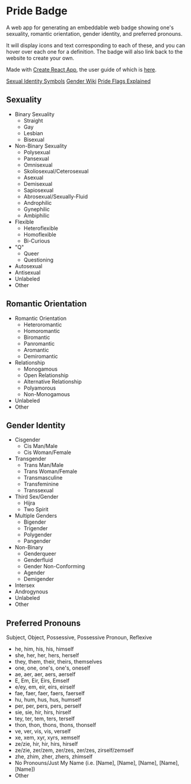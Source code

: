 # Pride Badge

A web app for generating an embeddable web badge showing one's sexuality, romantic orientation, gender identity, and preferred pronouns.

It will display icons and text corresponding to each of these, and you can hover over each one for a definition. The badge will also link back to the website to create your own.

Made with [Create React App](https://github.com/facebookincubator/create-react-app), the user guide of which is [here](https://github.com/facebookincubator/create-react-app/blob/master/packages/react-scripts/template/README.md).

[Sexual Identity Symbols](https://commons.wikimedia.org/wiki/Sexual_identity_symbols)
[Gender Wiki](http://gender.wikia.com/wiki/Gender_Wiki)
[Pride Flags Explained](https://savvyred.deviantart.com/journal/Pride-Flags-Colors-explained-379547414)

## Sexuality

- Binary Sexuality
  - Straight
  - Gay
  - Lesbian
  - Bisexual
- Non-Binary Sexuality
  - Polysexual
  - Pansexual
  - Omnisexual
  - Skoliosexual/Ceterosexual
  - Asexual
  - Demisexual
  - Sapiosexual
  - Abrosexual/Sexually-Fluid
  - Androphilic
  - Gynephilic
  - Ambiphilic
- Flexible
  - Heteroflexible
  - Homoflexible
  - Bi-Curious
- "Q"
  - Queer
  - Questioning
- Autosexual
- Antisexual
- Unlabeled
- Other

## Romantic Orientation

- Romantic Orientation
  - Heteroromantic
  - Homoromantic
  - Biromantic
  - Panromantic
  - Aromantic
  - Demiromantic
- Relationship
  - Monogamous
  - Open Relationship
  - Alternative Relationship
  - Polyamorous
  - Non-Monogamous
- Unlabeled
- Other

## Gender Identity

- Cisgender
  - Cis Man/Male
  - Cis Woman/Female
- Transgender
  - Trans Man/Male
  - Trans Woman/Female
  - Transmasculine
  - Transfeminine
  - Transsexual
- Third Sex/Gender
  - Hijra
  - Two Spirit
- Multiple Genders
  - Bigender
  - Trigender
  - Polygender
  - Pangender
- Non-Binary
  - Genderqueer
  - Genderfluid
  - Gender Non-Conforming
  - Agender
  - Demigender
- Intersex
- Androgynous
- Unlabeled
- Other

## Preferred Pronouns

Subject, Object, Possessive, Possessive Pronoun, Reflexive

- he, him, his, his, himself
- she, her, her, hers, herself
- they, them, their, theirs, themselves
- one, one, one's, one's, oneself
- ae, aer, aer, aers, aerself
- E, Em, Eir, Eirs, Emself
- e/ey, em, eir, eirs, eirself
- fae, faer, faer, faers, faerself
- hu, hum, hus, hus, humself
- per, per, pers, pers, perself
- sie, sie, hir, hirs, hirself
- tey, ter, tem, ters, terself
- thon, thon, thons, thons, thonself
- ve, ver, vis, vis, verself
- xe, xem, xyr, xyrs, xemself
- ze/zie, hir, hir, hirs, hirself
- ze/zie, zer/zem, zer/zes, zer/zes, zirself/zemself
- zhe, zhim, zher, zhers, zhimself
- No Pronouns/Just My Name (i.e. [Name], [Name], [Name], [Name], [Name])
- Other
